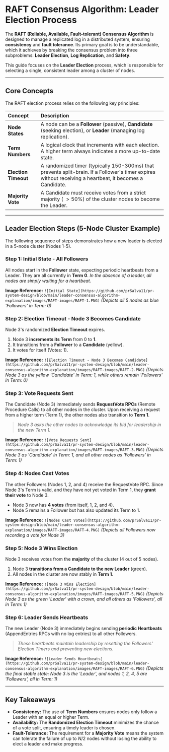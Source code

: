 
#  RAFT Consensus Algorithm: Leader Election Process

The **RAFT (Reliable, Available, Fault-tolerant) Consensus Algorithm** is designed to manage a replicated log in a distributed system, ensuring **consistency** and **fault tolerance**. Its primary goal is to be understandable, which it achieves by breaking the consensus problem into three subproblems: **Leader Election**, **Log Replication**, and **Safety**.

This guide focuses on the **Leader Election** process, which is responsible for selecting a single, consistent leader among a cluster of nodes.

---

## Core Concepts

The RAFT election process relies on the following key principles:

| Concept | Description |
| :--- | :--- |
| **Node States** | A node can be a **Follower** (passive), **Candidate** (seeking election), or **Leader** (managing log replication). |
| **Term Numbers** | A logical clock that increments with each election. A higher term always indicates a more up-to-date state. |
| **Election Timeout** | A randomized timer (typically 150-300ms) that prevents split-brain. If a Follower's timer expires without receiving a heartbeat, it becomes a Candidate. |
| **Majority Vote** | A Candidate must receive votes from a strict majority ( $>50\%$) of the cluster nodes to become the Leader. |

---

##  Leader Election Steps (5-Node Cluster Example)

The following sequence of steps demonstrates how a new leader is elected in a 5-node cluster (Nodes 1-5).

### Step 1: Initial State - All Followers

All nodes start in the **Follower** state, expecting periodic heartbeats from a Leader. They are all currently in **Term 0**.
*In the absence of a leader, all nodes are simply waiting for a heartbeat.*

**Image Reference:** `![Initial State](https://github.com/prSalva11/pr-system-design/blob/main/leader-consensus-algorithm-explanation/images/RAFT-images/RAFT-1.PNG)`
*(Depicts all 5 nodes as blue 'Followers' in Term: 0)*

### Step 2: Election Timeout - Node 3 Becomes Candidate

Node 3's randomized **Election Timeout** expires.

1.  Node 3 **increments its Term** from 0 to **1**.
2.  It transitions from a **Follower** to a **Candidate** (yellow).
3.  It votes for itself (Votes: 1).

**Image Reference:** `![Election Timeout - Node 3 Becomes Candidate](https://github.com/prSalva11/pr-system-design/blob/main/leader-consensus-algorithm-explanation/images/RAFT-images/RAFT-2.PNG)`
*(Depicts Node 3 as the yellow 'Candidate' in Term: 1, while others remain 'Followers' in Term: 0)*

### Step 3: Vote Requests Sent

The Candidate (Node 3) immediately sends **RequestVote RPCs** (Remote Procedure Calls) to all other nodes in the cluster. Upon receiving a request from a higher term (Term 1), the other nodes also transition to **Term 1**.

> *Node 3 asks the other nodes to acknowledge its bid for leadership in the new Term 1.*

**Image Reference:** `![Vote Requests Sent](https://github.com/prSalva11/pr-system-design/blob/main/leader-consensus-algorithm-explanation/images/RAFT-images/RAFT-3.PNG)`
*(Depicts Node 3 as 'Candidate' in Term: 1, and all other nodes as 'Followers' in Term: 1)*

### Step 4: Nodes Cast Votes

The other Followers (Nodes 1, 2, and 4) receive the RequestVote RPC. Since Node 3's Term is valid, and they have not yet voted in Term 1, they **grant their vote** to Node 3.

* Node 3 now has **4 votes** (from itself, 1, 2, and 4).
* Node 5 remains a Follower but has also updated its Term to 1.

**Image Reference:** `![Nodes Cast Votes](https://github.com/prSalva11/pr-system-design/blob/main/leader-consensus-algorithm-explanation/images/RAFT-images/RAFT-4.PNG)`
*(Depicts all Followers now recording a vote for Node 3)*

### Step 5: Node 3 Wins Election

Node 3 receives votes from the **majority** of the cluster (4 out of 5 nodes).

1.  Node 3 **transitions from a Candidate to the new Leader** (green).
2.  All nodes in the cluster are now stably in **Term 1**.

**Image Reference:** `![Node 3 Wins Election](https://github.com/prSalva11/pr-system-design/blob/main/leader-consensus-algorithm-explanation/images/RAFT-images/RAFT-5.PNG)`
*(Depicts Node 3 as the green 'Leader' with a crown, and all others as 'Followers', all in Term: 1)*

### Step 6: Leader Sends Heartbeats

The new Leader (Node 3) immediately begins sending **periodic Heartbeats** (AppendEntries RPCs with no log entries) to all other Followers.

> *These heartbeats maintain leadership by resetting the Followers' Election Timers and preventing new elections.*

**Image Reference:** `![Leader Sends Heartbeats](https://github.com/prSalva11/pr-system-design/blob/main/leader-consensus-algorithm-explanation/images/RAFT-images/RAFT-6.PNG)`
*(Depicts the final stable state: Node 3 is the 'Leader', and nodes 1, 2, 4, 5 are 'Followers', all in Term: 1)*

---

##  Key Takeaways

* **Consistency:** The use of **Term Numbers** ensures nodes only follow a Leader with an equal or higher Term.
* **Availability:** The **Randomized Election Timeout** minimizes the chance of a vote split, ensuring a timely leader is chosen.
* **Fault-Tolerance:** The requirement for a **Majority Vote** means the system can tolerate the failure of up to $N/2$ nodes without losing the ability to elect a leader and make progress.
